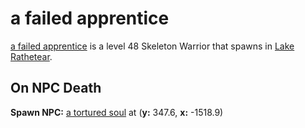 # a failed apprentice



[a failed apprentice](/npc/51152) is a level 48 Skeleton Warrior that spawns in [Lake Rathetear](/zone/51).





## On NPC Death

**Spawn NPC:**  [a tortured soul](/npc/51144) at (**y:** 347.6, **x:** -1518.9)





